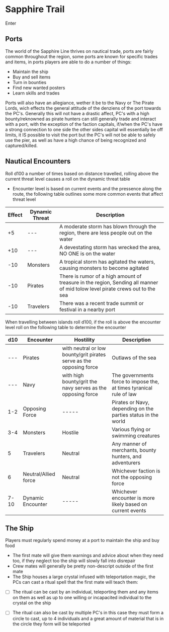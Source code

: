 # Sapphire Trail
Enter

## Ports
The world of the Sapphire Line thrives on nautical trade, ports are fairly common throughout the region, some ports are known for specific trades and items, in ports players are able to do a number of things:
* Maintain the ship
* Buy and sell items
* Turn in bounties
* Find new wanted posters
* Learn skills and trades

Ports will also have an allegiance, wether it be to the Navy or The Pirate Lords, wich effects the general attitude of the denziens of the port towards the PC's. Generally this will not have a drastic affect, PC's with a high bounty/reknowned as pirate hunters can still generally trade and interact with a port, with the exception of the faction capitals, if/when the PC's have a strong connection to one side the other sides capital will essentially be off limits, it IS possible to visit the port but the PC's will not be able to safely use the pier, as well as have a high chance of being recognized and captured/killed.

## Nautical Encounters
Roll d100 a number of times based on distance travelled, rolling above the current threat level causes a roll on the dynamic threat table
* Encounter level is based on current events and the pressence along the route, the following table outlines some more common events that affect threat level

Effect | Dynamic Threat | Description
------ | ----------- | --------------
+5     |  ---        | A moderate storm has blown through the region, there are less people out on the water
+10    |  ---        | A devestating storm has wrecked the area, NO ONE is on the water
-10    | Monsters    | A tropical storm has agitated the waters, causing monsters to become agitated
-10    | Pirates     | There is rumor of a high amount of treasure in the region, Sending all manner of mid tolow level pirate crews out to the sea
-10    | Travelers  | There was a recent trade summit or festival in a nearby port

When travelling between islands roll d100, if the roll is above the encounter level roll on the following table to determine the encounter

d10 | Encounter | Hostility | Description
--- | --------- | --------- | -----------
--- | Pirates | with neutral or low bounty/grit pirates serve as the opposing force | Outlaws of the sea
--- | Navy | with high bounty/grit the navy serves as the opposing force | The governments force to impose the, at times tyranical rule of law
1-2 | Opposing Force |-----  | Pirates or Navy, depending on the parties status in the world
3-4 | Monsters  | Hostile | Various flying or swimming creatures
5   | Travelers | Neutral | Any manner of merchants, bounty hunters, and adventurers
6 | Neutral/Allied force | Neutral|Whichever faction is not the opposing force|
7-10 | Dynamic Encounter |-----| Whichever encounter is more likely based on current events


## The Ship 
Players must regularly spend money at a port to maintain the ship and buy food
* The first mate will give them warnings and advice about when they need too, if they neglect too the ship will slowly fall into disrepair
* Crew mates will generally be pretty non-descript outside of the first mate
* The Ship houses a large crystal infused with teleportation magic, the PCs can cast a ritual spell that the first mate will teach them:
- [ ] The ritual can be cast by an individual, teleporting them and any items on them as well as up to one willing or incapacited individual to the crystal on the ship
- [ ] The ritual can also be cast by multiple PC's in this case they must form a circle to cast, up to 4 individuals and a great amount of material that is in the circle they form will be teleported


